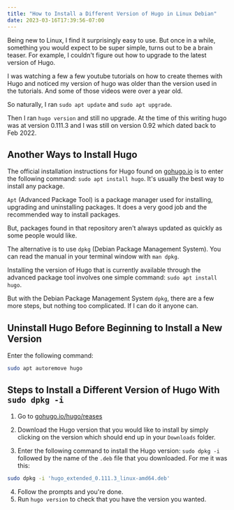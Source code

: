 ```yaml
---
title: "How to Install a Different Version of Hugo in Linux Debian"
date: 2023-03-16T17:39:56-07:00
---
```


Being new to Linux, I find it surprisingly easy to use. But once in a while, something you would expect to be super simple, turns out to be a brain teaser. For example, I couldn't figure out how to upgrade to the latest version of Hugo. 

I was watching a few a few youtube tutorials on how to create themes with Hugo and noticed my version of hugo was older than the version used in the tutorials. And some of those videos were over a year old.

So naturally, I ran `sudo apt update` and `sudo apt upgrade`.

Then I ran `hugo version` and still no upgrade. At the time of this writing hugo was at version 0.111.3 and I was still on version 0.92 which dated back to Feb 2022.

## Another Ways to Install Hugo

The official installation instructions for Hugo found on [gohugo.io](https://gohugo.io) is to enter the following command: `sudo apt install hugo`. It's usually the best way to install any package. 

`Apt` (Advanced Package Tool) is a package manager used for installing, upgrading and uninstalling packages. It does a very good job and the recommended way to install packages.

But, packages found in that repository aren't always updated as quickly as some people would like.

The alternative is to use `dpkg` (Debian Package Management System). You can read the manual in your terminal window with `man dpkg`.

Installing the version of Hugo that is currently available through the advanced package tool involves one simple command: `sudo apt install hugo`.

But with the Debian Package Management System `dpkg`, there are a few more steps, but nothing too complicated. If I can do it anyone can.

## Uninstall Hugo Before Beginning to Install a New Version

Enter the following command:

```bash
sudo apt autoremove hugo
```

## Steps to Install a Different Version of Hugo With `sudo dpkg -i` 

1. Go to [gohugo.io/hugo/reases](https://github.com/gohugoio/hugo/releases)

2. Download the Hugo version that you would like to install by simply clicking on the version which should end up in your `Downloads` folder.
3. Enter the following command to install the Hugo version: `sudo dpkg -i`  followed by the name of the `.deb` file that you downloaded. For me it was this: 

```bash
sudo dpkg -i 'hugo_extended_0.111.3_linux-amd64.deb'
```

4. Follow the prompts and you're done.
5. Run `hugo version` to check that you have the version you wanted.